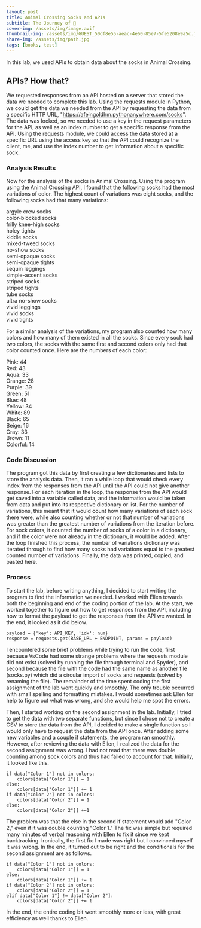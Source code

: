 ```yaml
---
layout: post
title: Animal Crossing Socks and APIs
subtitle: The Journey of 🧦
cover-img: /assets/img/image.avif
thumbnail-img: /assets/img/GUEST_50df8e55-aeac-4e60-85e7-5fe5208e9a5c.jpg
share-img: /assets/img/path.jpg
tags: [books, test]
---
```

In this lab, we used APIs to obtain data about the socks in Animal Crossing.


## APIs? How that?

We requested responses from an API hosted on a server that stored the data we needed to complete this lab. Using the requests module in Python, we could get the data we needed from the API by requesting the data from a specific HTTP URL, "https://afeingoldhm.pythonanywhere.com/socks". The data was locked, so we needed to use a key in the request parameters for the API, as well as an index number to get a specific response from the API. Using the requests module, we could access the data stored at a specific URL using the access key so that the API could recognize the client, me, and use the index number to get information about a specific sock.


### Analysis Results

Now for the analysis of the socks in Animal Crossing. Using the program using the Animal Crossing API, I found that the following socks had the most variations of color. The highest count of variations was eight socks, and the following socks had that many variations:


argyle crew socks<br>
color-blocked socks<br>
frilly knee-high socks<br>
holey tights<br>
kiddie socks<br>
mixed-tweed socks<br>
no-show socks<br>
semi-opaque socks<br>
semi-opaque tights<br>
sequin leggings<br>
simple-accent socks<br>
striped socks<br>
striped tights<br>
tube socks<br>
ultra no-show socks<br>
vivid leggings<br>
vivid socks<br>
vivid tights<be>


For a similar analysis of the variations, my program also counted how many colors and how many of them existed in all the socks. Since every sock had two colors, the socks with the same first and second colors only had that color counted once. Here are the numbers of each color:


Pink: 44<br>
Red: 43<br>
Aqua: 33<br>
Orange: 28<br>
Purple: 39<br>
Green: 51<br>
Blue: 48<br>
Yellow: 34<br>
White: 89<br>
Black: 65<br>
Beige: 16<br>
Gray: 33<br>
Brown: 11<br>
Colorful: 14<be>


### Code Discussion

The program got this data by first creating a few dictionaries and lists to store the analysis data. Then, it ran a while loop that would check every index from the responses from the API until the API could not give another response. For each iteration in the loop, the response from the API would get saved into a variable called data, and the information would be taken from data and put into its respective dictionary or list. For the number of variations, this meant that it would count how many variations of each sock there were, while also counting whether or not that number of variations was greater than the greatest number of variations from the iteration before. For sock colors, it counted the number of socks of a color in a dictionary, and if the color were not already in the dictionary, it would be added. After the loop finished this process, the number of variations dictionary was iterated through to find how many socks had variations equal to the greatest counted number of variations. Finally, the data was printed, copied, and pasted here.


### Process


To start the lab, before writing anything, I decided to start writing the program to find the information we needed. I worked with Ellen towards both the beginning and end of the coding portion of the lab. At the start, we worked together to figure out how to get responses from the API, including how to format the payload to get the responses from the API we wanted. In the end, it looked as it did below.


~~~
payload = {'key': API_KEY, 'idx': num}
response = requests.get(BASE_URL + ENDPOINT, params = payload)
~~~


I encountered some brief problems while trying to run the code, first because VsCode had some strange problems where the requests module did not exist (solved by running the file through terminal and Spyder), and second because the file with the code had the same name as another file (socks.py) which did a circular import of socks and requests (solved by renaming the file). The remainder of the time spent coding the first assignment of the lab went quickly and smoothly. The only trouble occurred with small spelling and formatting mistakes. I would sometimes ask Ellen for help to figure out what was wrong, and she would help me spot the errors. 


Then, I started working on the second assignment in the lab. Initially, I tried to get the data with two separate functions, but since I chose not to create a CSV to store the data from the API, I decided to make a single function so I would only have to request the data from the API once. After adding some new variables and a couple if statements, the program ran smoothly. However, after reviewing the data with Ellen, I realized the data for the second assignment was wrong. I had not read that there was double counting among sock colors and thus had failed to account for that. Initially, it looked like this.


~~~
if data["Color 1"] not in colors:
    colors[data["Color 1"]] = 1
else:
    colors[data["Color 1"]] += 1
if data["Color 2"] not in colors:
    colors[data["Color 2"]] = 1
else:
    colors[data["Color 2"]] +=1
~~~


The problem was that the else in the second if statement would add "Color 2," even if it was double counting "Color 1." The fix was simple but required many minutes of verbal reasoning with Ellen to fix it since we kept backtracking. Ironically, the first fix I made was right but I convinced myself it was wrong. In the end, it turned out to be right and the conditionals for the second assignment are as follows.


~~~
if data["Color 1"] not in colors:
    colors[data["Color 1"]] = 1
else:
    colors[data["Color 1"]] += 1
if data["Color 2"] not in colors:
    colors[data["Color 2"]] = 1
elif data["Color 1"] != data["Color 2"]:
    colors[data["Color 2"]] += 1
~~~


In the end, the entire coding bit went smoothly more or less, with great efficiency as well thanks to Ellen. 
